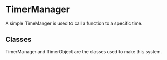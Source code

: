 # TimerManager
A simple TimeManger is used to call a function to a specific time.
## Classes
TimerManager and TimerObject are the classes used to make this system.

